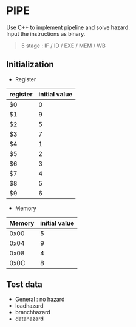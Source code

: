 # PIPE

Use C++ to implement pipeline and solve hazard.<br>
Input the instructions as binary.
> 5 stage : IF / ID / EXE / MEM / WB 

## Initialization
* Register <br>

| register | initial value |
| -------- | ------------- |
| $0 | 0 |
| $1 | 9 |
| $2 | 5 |
| $3 | 7 |
| $4 | 1 |
| $5 | 2 |
| $6 | 3 |
| $7 | 4 |
| $8 | 5 |
| $9 | 6 |

* Memory

| Memory | initial value |
| ------ | ------------- |
| 0x00 | 5 |
| 0x04 | 9 |
| 0x08 | 4 |
| 0x0C | 8 |

## Test data

* General : no hazard
* loadhazard
* branchhazard
* datahazard
